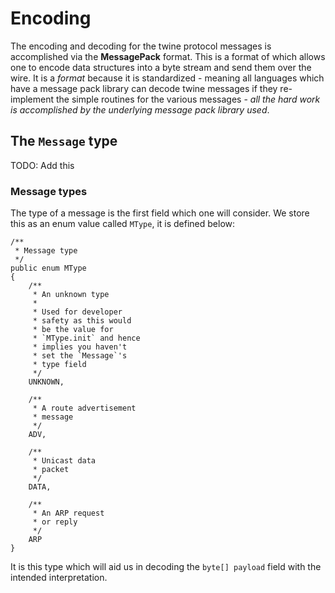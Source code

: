 Encoding
========

The encoding and decoding for the twine protocol messages is accomplished via the **MessagePack**
format. This is a format of which allows one to encode data structures into a byte stream and
send them over the wire. It is a _format_ because it is standardized - meaning all languages
which have a message pack library can decode twine messages if they re-implement the simple
routines for the various messages - _all the hard work is accomplished by the underlying message pack
library used_.

## The `Message` type

TODO: Add this

### Message types

The type of a message is the first field which one will consider.
We store this as an enum value called `MType`, it is defined below:

```{.numberLines .d}
/** 
 * Message type
 */
public enum MType
{
    /**
     * An unknown type
     *
     * Used for developer
     * safety as this would
     * be the value for
     * `MType.init` and hence
     * implies you haven't
     * set the `Message`'s
     * type field
     */
    UNKNOWN,

    /**
     * A route advertisement
     * message
     */
    ADV,
    
    /** 
     * Unicast data
     * packet
     */
    DATA,

    /** 
     * An ARP request
     * or reply
     */
    ARP
}
```

It is this type which will aid us in decoding the `byte[] payload`
field with the intended interpretation.